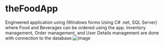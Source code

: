 # theFoodApp

Engineered application using (Windows forms Using C# .net, SQL Server) where Food and Beverages can be ordered using the app. Inventory management, Order management, and User Details management are done with connection to the database.![image](https://user-images.githubusercontent.com/46237133/173425704-5225a824-de56-4714-ab2b-6c98164cbc09.png)
